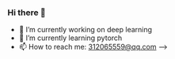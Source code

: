 ### Hi there 👋

- 🔭 I’m currently working on deep learning
- 🌱 I’m currently learning pytorch
- 📫 How to reach me: 312065559@qq.com
-->

